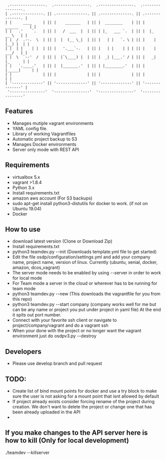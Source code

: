 ```
 .----------------.  .----------------.  .----------------.  .----------------.
| .--------------. || .--------------. || .--------------. || .--------------. |
| |     ____     | || |    _______   | || |  ________    | || |   ______     | |
| |   .'    `.   | || |   /  ___  |  | || | |_   ___ `.  | || |  |_   __ \   | |
| |  /  .--.  \  | || |  |  (__ \_|  | || |   | |   `. \ | || |    | |__) |  | |
| |  | |    | |  | || |   '.___`-.   | || |   | |    | | | || |    |  ___/   | |
| |  \  `--'  /  | || |  |`\____) |  | || |  _| |___.' / | || |   _| |_      | |
| |   `.____.'   | || |  |_______.'  | || | |________.'  | || |  |_____|     | |
| |              | || |              | || |              | || |              | |
| '--------------' || '--------------' || '--------------' || '--------------' |
 '----------------'  '----------------'  '----------------'  '----------------'
 ```
 

## Features
- Manages mutiple vagrant environments
- YAML config file. 
- Library of working Vagrantfiles
- Automatic project backup to S3
- Manages Docker environments
- Server only mode with REST API

## Requirements
- virtualbox 5.x
- vagrant >1.8.4
- Python 3.x
- Install requirements.txt
- amazon aws account (For S3 backups) 
- sudo apt-get install python3-distutils for docker to work. (if not on Ubuntu 19.04)
- Docker


## How to use
- download latest version (Clone or Download Zip) 
- Install requirements.txt
- python3 teamdev.py --init (Downloads template.yml file to get started)
- Edit the file osdp/configuration/settings.yml and add your company name, project name, version of linux. Currently (ubuntu, xenial, docker, amazon, dcos_vagrant)
- The server mode needs to be enabled by using --server in order to work for local mode
- For Team mode a server in the cloud or wherever has to be running for team mode
- python3 teamdev.py --new (This downloads the vagrantfile for you from this repo)
- python3 teamdev.py --start company (company works well for me but can be any name or project you put under project in yaml file) At the end it spits out port number.
- Connect with your favorite ssh client or navigate to project/company/vagrant and do a vagrant ssh
- When your done with the project or no longer want the vagrant environment just do osdpv3.py --destroy


## Developers
- Please use develop branch and pull request

## TODO:
 - Create list of bind mount points for docker and use a try block to make sure the user is not asking for a mount point that isnt allowed by default
 - If project already exists consider forcing rename of the project during creation. We don't want to delete the project or change one that has been already uploaded in the API
 -
## If you make changes to the API server here is how to kill (Only for local development)

./teamdev --killserver
